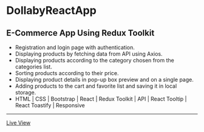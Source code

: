 # DollabyReactApp
## E-Commerce App Using Redux Toolkit

  -	Registration and login page with authentication.
  -	Displaying products by fetching data from API using Axios.
  -	Displaying products according to the category chosen from the categories list.
  -	Sorting products according to their price.
  -	Displaying product details in pop-up box preview and on a single page.
  -	Adding products to the cart and favorite list and saving it in local storage.
  -	HTML | CSS | Bootstrap | React | Redux Toolkit | API | React Tooltip | React Toastify | Responsive

<hr/>
<a href="https://ziad-ahmed22.github.io/DollabyReactApp/" target="_blank">Live View</a>
